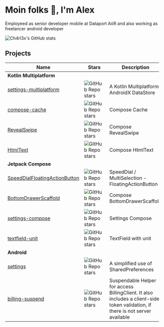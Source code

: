 # Moin folks 👋, I'm Alex

Employeed as senior developer mobile at Dataport AöR and also working as freelancer android developer

![Ch4rl3x's GitHub stats](https://github-readme-stats.vercel.app/api?username=ch4rl3x&count_private=true&show_icons=true)

<!---
![Top Langs](https://github-readme-stats.vercel.app/api/top-langs/?username=ch4rl3x)

## Languages and Tools
<p align="left"> <a href="https://developer.android.com" target="_blank"> <img src="https://raw.githubusercontent.com/devicons/devicon/master/icons/android/android-original-wordmark.svg" alt="android" width="40" height="40"/> </a> <a href="https://kotlinlang.org" target="_blank"> <img src="https://www.vectorlogo.zone/logos/kotlinlang/kotlinlang-icon.svg" alt="kotlin" width="40" height="40"/> </a> </p>
-->

## Projects

Name | &nbsp;&nbsp;&nbsp;Stars&nbsp;&nbsp;&nbsp; | Description | &nbsp;&nbsp;&nbsp;&nbsp;&nbsp;&nbsp;&nbsp;&nbsp;&nbsp;&nbsp;&nbsp;&nbsp;&nbsp;MavenCentral&nbsp;&nbsp;&nbsp;&nbsp;&nbsp;&nbsp;&nbsp;&nbsp;&nbsp;&nbsp;&nbsp;&nbsp;&nbsp;
---|---|---|---
**Kotlin Multiplatform** | | |
[settings-multiplatform](https://github.com/ch4rl3x/settings-multiplatform) | ![GitHub Repo stars](https://img.shields.io/github/stars/ch4rl3x/settings-multiplatform?color=%2332AA32) | A Kotlin Multiplatform AndroidX DataStore | <a href="https://repo1.maven.org/maven2/de/charlex/settings-datastore/"><img src="https://img.shields.io/maven-central/v/de.charlex.settings/settings-datastore" alt="Maven Central" /></a>
[compose-cache](https://github.com/ch4rl3x/compose-cache) | ![GitHub Repo stars](https://img.shields.io/github/stars/ch4rl3x/compose-cache?color=%2332AA32) | Compose Cache | <a href="https://repo1.maven.org/maven2/de/charlex/compose/compose-cache/"><img src="https://img.shields.io/maven-central/v/de.charlex.compose/compose-cache" alt="Maven Central" /></a>
[RevealSwipe](https://github.com/ch4rl3x/RevealSwipe) | ![GitHub Repo stars](https://img.shields.io/github/stars/ch4rl3x/RevealSwipe?color=%2332AA32) | Compose RevealSwipe | <a href="https://repo1.maven.org/maven2/de/charlex/compose/revealswipe/"><img src="https://img.shields.io/maven-central/v/de.charlex.compose/revealswipe" alt="Maven Central" /></a>
[HtmlText](https://github.com/ch4rl3x/HtmlText) | ![GitHub Repo stars](https://img.shields.io/github/stars/ch4rl3x/HtmlText?color=%2332AA32) | Compose HtmlText | <a href="https://repo1.maven.org/maven2/de/charlex/compose/html-text/"><img src="https://img.shields.io/maven-central/v/de.charlex.compose/html-text" alt="Maven Central" /></a>
**Jetpack Compose** | | |
[SpeedDialFloatingActionButton](https://github.com/ch4rl3x/SpeedDialFloatingActionButton) | ![GitHub Repo stars](https://img.shields.io/github/stars/ch4rl3x/SpeedDialFloatingActionButton?color=%2332AA32) | SpeedDial / MultiSelection - FloatingActionButton | <a href="https://repo1.maven.org/maven2/de/charlex/compose/speeddial/"><img src="https://img.shields.io/maven-central/v/de.charlex.compose/speeddial" alt="Maven Central" /></a>
[BottomDrawerScaffold](https://github.com/ch4rl3x/BottomDrawerScaffold) | ![GitHub Repo stars](https://img.shields.io/github/stars/ch4rl3x/BottomDrawerScaffold?color=%2332AA32) | Compose BottomDrawerScaffold | <a href="https://repo1.maven.org/maven2/de/charlex/compose/bottom-drawer-scaffold/"><img src="https://img.shields.io/maven-central/v/de.charlex.compose/bottom-drawer-scaffold" alt="Maven Central" /></a>
[settings-compose](https://github.com/ch4rl3x/settings-compose) | ![GitHub Repo stars](https://img.shields.io/github/stars/ch4rl3x/settings-compose?color=%2332AA32) | Settings Compose | <a href="https://repo1.maven.org/maven2/de/charlex/compose/settings-datastore/"><img src="https://img.shields.io/maven-central/v/de.charlex.compose/settings-datastore" alt="Maven Central" /></a>
[textfield-unit](https://github.com/ch4rl3x/textfield-unit) | ![GitHub Repo stars](https://img.shields.io/github/stars/ch4rl3x/textfield-unit?color=%2332AA32) | TextField with unit | <a href="https://repo1.maven.org/maven2/de/charlex/compose/textfield-unit/"><img src="https://img.shields.io/maven-central/v/de.charlex.compose/textfield-unit" alt="Maven Central" /></a>
**Android** | | |
[settings](https://github.com/ch4rl3x/settings) | ![GitHub Repo stars](https://img.shields.io/github/stars/ch4rl3x/settings?color=%2332AA32) | A simplified use of SharedPreferences | <a href="https://repo1.maven.org/maven2/de/charlex/settings/"><img src="https://img.shields.io/maven-central/v/de.charlex.settings/settings-sharedpreferences" alt="Maven Central" /></a>
[billing-suspend](https://github.com/ch4rl3x/billing-suspend) | ![GitHub Repo stars](https://img.shields.io/github/stars/ch4rl3x/billing-suspend?color=%2332AA32) | Suspendable Helper for access BillingClient. It also includes a client-side token validation, if there is not server available | <a href="https://repo1.maven.org/maven2/de/charlex/billing/billing-suspend/"><img src="https://img.shields.io/maven-central/v/de.charlex.billing/billing-suspend" alt="Maven Central" /></a>
